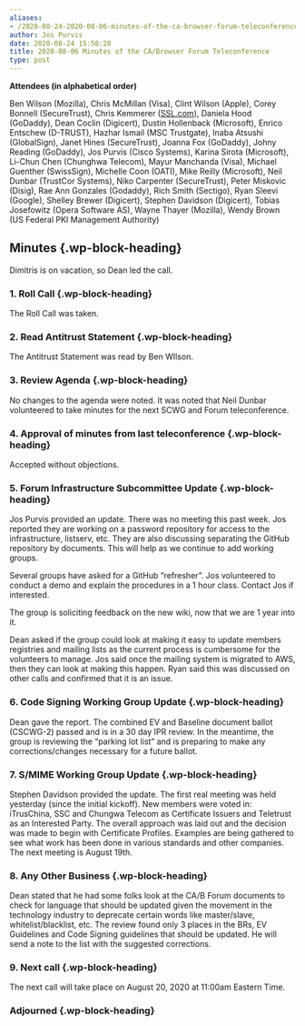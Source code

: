 ```yaml
---
aliases:
- /2020-08-24-2020-08-06-minutes-of-the-ca-browser-forum-teleconference/
author: Jos Purvis
date: 2020-08-24 15:58:28
title: 2020-08-06 Minutes of the CA/Browser Forum Teleconference
type: post
---
```


**Attendees (in alphabetical order)**

Ben Wilson (Mozilla), Chris McMillan (Visa), Clint Wilson (Apple), Corey Bonnell (SecureTrust), Chris Kemmerer ([SSL.com](http://ssl.com/)), Daniela Hood (GoDaddy), Dean Coclin (Digicert), Dustin Hollenback (Microsoft), Enrico Entschew (D-TRUST), Hazhar Ismail (MSC Trustgate), Inaba Atsushi (GlobalSign), Janet Hines (SecureTrust), Joanna Fox (GoDaddy), Johny Reading (GoDaddy), Jos Purvis (Cisco Systems), Karina Sirota (Microsoft), Li-Chun Chen (Chunghwa Telecom), Mayur Manchanda (Visa), Michael Guenther (SwissSign), Michelle Coon (OATI), Mike Reilly (Microsoft), Neil Dunbar (TrustCor Systems), Niko Carpenter (SecureTrust), Peter Miskovic (Disig), Rae Ann Gonzales (Godaddy), Rich Smith (Sectigo), Ryan Sleevi (Google), Shelley Brewer (Digicert), Stephen Davidson (Digicert), Tobias Josefowitz (Opera Software AS), Wayne Thayer (Mozilla), Wendy Brown (US Federal PKI Management Authority)

## Minutes {.wp-block-heading}

Dimitris is on vacation, so Dean led the call.

### 1. Roll Call {.wp-block-heading}

The Roll Call was taken.

### 2. Read Antitrust Statement {.wp-block-heading}

The Antitrust Statement was read by Ben WIlson.

### 3. Review Agenda {.wp-block-heading}

No changes to the agenda were noted. It was noted that Neil Dunbar volunteered to take minutes for the next SCWG and Forum teleconference.

### 4. Approval of minutes from last teleconference {.wp-block-heading}

Accepted without objections.

### 5. Forum Infrastructure Subcommittee Update {.wp-block-heading}

Jos Purvis provided an update. There was no meeting this past week. Jos reported they are working on a password repository for access to the infrastructure, listserv, etc. They are also discussing separating the GitHub repository by documents. This will help as we continue to add working groups.

Several groups have asked for a GitHub “refresher”. Jos volunteered to conduct a demo and explain the procedures in a 1 hour class. Contact Jos if interested.

The group is soliciting feedback on the new wiki, now that we are 1 year into it.

Dean asked if the group could look at making it easy to update members registries and mailing lists as the current process is cumbersome for the volunteers to manage. Jos said once the mailing system is migrated to AWS, then they can look at making this happen. Ryan said this was discussed on other calls and confirmed that it is an issue.

### 6. Code Signing Working Group Update {.wp-block-heading}

Dean gave the report. The combined EV and Baseline document ballot (CSCWG-2) passed and is in a 30 day IPR review. In the meantime, the group is reviewing the “parking lot list” and is preparing to make any corrections/changes necessary for a future ballot.

### 7. S/MIME Working Group Update {.wp-block-heading}

Stephen Davidson provided the update. The first real meeting was held yesterday (since the initial kickoff). New members were voted in: iTrusChina, SSC and Chungwa Telecom as Certificate Issuers and Teletrust as an Interested Party. The overall approach was laid out and the decision was made to begin with Certificate Profiles. Examples are being gathered to see what work has been done in various standards and other companies. The next meeting is August 19th.

### 8. Any Other Business {.wp-block-heading}

Dean stated that he had some folks look at the CA/B Forum documents to check for language that should be updated given the movement in the technology industry to deprecate certain words like master/slave, whitelist/blacklist, etc. The review found only 3 places in the BRs, EV Guidelines and Code Signing guidelines that should be updated. He will send a note to the list with the suggested corrections.

### 9. Next call {.wp-block-heading}

The next call will take place on August 20, 2020 at 11:00am Eastern Time.

### Adjourned {.wp-block-heading}